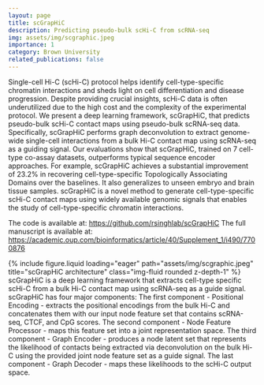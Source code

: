 ```yaml
---
layout: page
title: scGrapHiC
description: Predicting pseudo-bulk scHi-C from scRNA-seq
img: assets/img/scgraphic.jpeg
importance: 1
category: Brown University
related_publications: false
---
```


Single-cell Hi-C (scHi-C) protocol helps identify cell-type-specific chromatin interactions and sheds light on cell differentiation and disease progression. Despite providing crucial insights, scHi-C data is often underutilized due to the high cost and the complexity of the experimental protocol. We present a deep learning framework, scGrapHiC, that predicts pseudo-bulk scHi-C contact maps using pseudo-bulk scRNA-seq data. Specifically, scGrapHiC performs graph deconvolution to extract genome-wide single-cell interactions from a bulk Hi-C contact map using scRNA-seq as a guiding signal. Our evaluations show that scGrapHiC, trained on 7 cell-type co-assay datasets, outperforms typical sequence encoder approaches. For example, scGrapHiC achieves a substantial improvement of $23.2\%$ in recovering cell-type-specific Topologically Associating Domains over the baselines. It also generalizes to unseen embryo and brain tissue samples. scGrapHiC is a novel method to generate cell-type-specific scHi-C contact maps using widely available genomic signals that enables the study of cell-type-specific chromatin interactions.

The code is available at: https://github.com/rsinghlab/scGrapHiC
The full manuscript is available at: https://academic.oup.com/bioinformatics/article/40/Supplement_1/i490/7700876

<div class="row">
    <div class="col-sm mt-3 mt-md-0">
        {% include figure.liquid loading="eager" path="assets/img/scgraphic.jpeg" title="scGrapHiC architecture" class="img-fluid rounded z-depth-1" %}
    </div>
</div>
<div class="caption">
    scGrapHiC is a deep learning framework that extracts cell-type specific scHi-C from a bulk Hi-C contact map using scRNA-seq as a guide signal. scGrapHiC has four major components: The first component - Positional Encoding - extracts the positional encodings from the bulk Hi-C and concatenates them with our input node feature set that contains scRNA-seq, CTCF, and CpG scores. The second component - Node Feature Processor - maps this feature set into a joint representation space. The third component - Graph Encoder - produces a node latent set that represents the likelihood of contacts being extracted via deconvolution on the bulk Hi-C using the provided joint node feature set as a guide signal. The last component - Graph Decoder - maps these likelihoods to the scHi-C output space.
</div>
